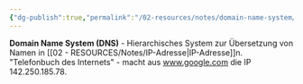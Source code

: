 ```yaml
---
{"dg-publish":true,"permalink":"/02-resources/notes/domain-name-system/","tags":["protokoll/namensauflösung","internet/verzeichnis"],"noteIcon":"","updated":"2025-08-27T15:03:19.983+02:00"}
---
```



**Domain Name System (DNS)** - Hierarchisches System zur Übersetzung von Namen in [[02 - RESOURCES/Notes/IP-Adresse\|IP-Adresse]]n.
"Telefonbuch des Internets" - macht aus www.google.com die IP 142.250.185.78.